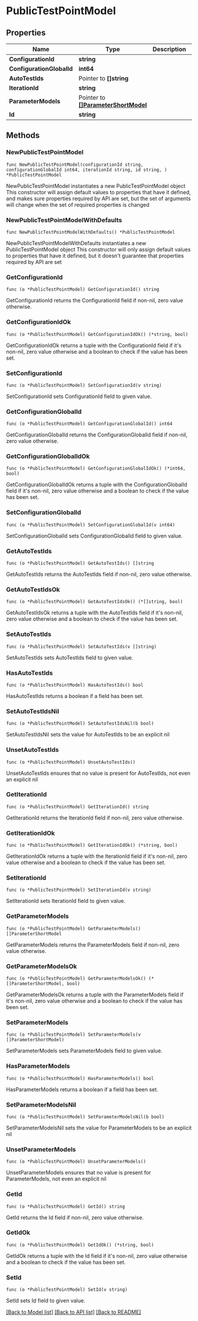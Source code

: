 # PublicTestPointModel

## Properties

Name | Type | Description | Notes
------------ | ------------- | ------------- | -------------
**ConfigurationId** | **string** |  | 
**ConfigurationGlobalId** | **int64** |  | 
**AutoTestIds** | Pointer to **[]string** |  | [optional] 
**IterationId** | **string** |  | 
**ParameterModels** | Pointer to [**[]ParameterShortModel**](ParameterShortModel.md) |  | [optional] 
**Id** | **string** |  | 

## Methods

### NewPublicTestPointModel

`func NewPublicTestPointModel(configurationId string, configurationGlobalId int64, iterationId string, id string, ) *PublicTestPointModel`

NewPublicTestPointModel instantiates a new PublicTestPointModel object
This constructor will assign default values to properties that have it defined,
and makes sure properties required by API are set, but the set of arguments
will change when the set of required properties is changed

### NewPublicTestPointModelWithDefaults

`func NewPublicTestPointModelWithDefaults() *PublicTestPointModel`

NewPublicTestPointModelWithDefaults instantiates a new PublicTestPointModel object
This constructor will only assign default values to properties that have it defined,
but it doesn't guarantee that properties required by API are set

### GetConfigurationId

`func (o *PublicTestPointModel) GetConfigurationId() string`

GetConfigurationId returns the ConfigurationId field if non-nil, zero value otherwise.

### GetConfigurationIdOk

`func (o *PublicTestPointModel) GetConfigurationIdOk() (*string, bool)`

GetConfigurationIdOk returns a tuple with the ConfigurationId field if it's non-nil, zero value otherwise
and a boolean to check if the value has been set.

### SetConfigurationId

`func (o *PublicTestPointModel) SetConfigurationId(v string)`

SetConfigurationId sets ConfigurationId field to given value.


### GetConfigurationGlobalId

`func (o *PublicTestPointModel) GetConfigurationGlobalId() int64`

GetConfigurationGlobalId returns the ConfigurationGlobalId field if non-nil, zero value otherwise.

### GetConfigurationGlobalIdOk

`func (o *PublicTestPointModel) GetConfigurationGlobalIdOk() (*int64, bool)`

GetConfigurationGlobalIdOk returns a tuple with the ConfigurationGlobalId field if it's non-nil, zero value otherwise
and a boolean to check if the value has been set.

### SetConfigurationGlobalId

`func (o *PublicTestPointModel) SetConfigurationGlobalId(v int64)`

SetConfigurationGlobalId sets ConfigurationGlobalId field to given value.


### GetAutoTestIds

`func (o *PublicTestPointModel) GetAutoTestIds() []string`

GetAutoTestIds returns the AutoTestIds field if non-nil, zero value otherwise.

### GetAutoTestIdsOk

`func (o *PublicTestPointModel) GetAutoTestIdsOk() (*[]string, bool)`

GetAutoTestIdsOk returns a tuple with the AutoTestIds field if it's non-nil, zero value otherwise
and a boolean to check if the value has been set.

### SetAutoTestIds

`func (o *PublicTestPointModel) SetAutoTestIds(v []string)`

SetAutoTestIds sets AutoTestIds field to given value.

### HasAutoTestIds

`func (o *PublicTestPointModel) HasAutoTestIds() bool`

HasAutoTestIds returns a boolean if a field has been set.

### SetAutoTestIdsNil

`func (o *PublicTestPointModel) SetAutoTestIdsNil(b bool)`

 SetAutoTestIdsNil sets the value for AutoTestIds to be an explicit nil

### UnsetAutoTestIds
`func (o *PublicTestPointModel) UnsetAutoTestIds()`

UnsetAutoTestIds ensures that no value is present for AutoTestIds, not even an explicit nil
### GetIterationId

`func (o *PublicTestPointModel) GetIterationId() string`

GetIterationId returns the IterationId field if non-nil, zero value otherwise.

### GetIterationIdOk

`func (o *PublicTestPointModel) GetIterationIdOk() (*string, bool)`

GetIterationIdOk returns a tuple with the IterationId field if it's non-nil, zero value otherwise
and a boolean to check if the value has been set.

### SetIterationId

`func (o *PublicTestPointModel) SetIterationId(v string)`

SetIterationId sets IterationId field to given value.


### GetParameterModels

`func (o *PublicTestPointModel) GetParameterModels() []ParameterShortModel`

GetParameterModels returns the ParameterModels field if non-nil, zero value otherwise.

### GetParameterModelsOk

`func (o *PublicTestPointModel) GetParameterModelsOk() (*[]ParameterShortModel, bool)`

GetParameterModelsOk returns a tuple with the ParameterModels field if it's non-nil, zero value otherwise
and a boolean to check if the value has been set.

### SetParameterModels

`func (o *PublicTestPointModel) SetParameterModels(v []ParameterShortModel)`

SetParameterModels sets ParameterModels field to given value.

### HasParameterModels

`func (o *PublicTestPointModel) HasParameterModels() bool`

HasParameterModels returns a boolean if a field has been set.

### SetParameterModelsNil

`func (o *PublicTestPointModel) SetParameterModelsNil(b bool)`

 SetParameterModelsNil sets the value for ParameterModels to be an explicit nil

### UnsetParameterModels
`func (o *PublicTestPointModel) UnsetParameterModels()`

UnsetParameterModels ensures that no value is present for ParameterModels, not even an explicit nil
### GetId

`func (o *PublicTestPointModel) GetId() string`

GetId returns the Id field if non-nil, zero value otherwise.

### GetIdOk

`func (o *PublicTestPointModel) GetIdOk() (*string, bool)`

GetIdOk returns a tuple with the Id field if it's non-nil, zero value otherwise
and a boolean to check if the value has been set.

### SetId

`func (o *PublicTestPointModel) SetId(v string)`

SetId sets Id field to given value.



[[Back to Model list]](../README.md#documentation-for-models) [[Back to API list]](../README.md#documentation-for-api-endpoints) [[Back to README]](../README.md)


